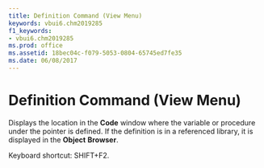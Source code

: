 ```yaml
---
title: Definition Command (View Menu)
keywords: vbui6.chm2019285
f1_keywords:
- vbui6.chm2019285
ms.prod: office
ms.assetid: 18bec04c-f079-5053-0804-65745ed7fe35
ms.date: 06/08/2017
---
```



# Definition Command (View Menu)

Displays the location in the  **Code** window where the variable or procedure under the pointer is defined. If the definition is in a referenced library, it is displayed in the **Object** **Browser**.

Keyboard shortcut: SHIFT+F2.

